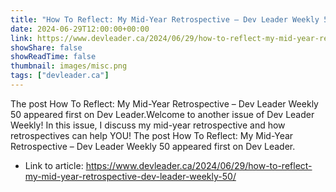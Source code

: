 ```yaml
---
title: "How To Reflect: My Mid-Year Retrospective – Dev Leader Weekly 50"
date: 2024-06-29T12:00:00+00:00
link: https://www.devleader.ca/2024/06/29/how-to-reflect-my-mid-year-retrospective-dev-leader-weekly-50/
showShare: false
showReadTime: false
thumbnail: images/misc.png
tags: ["devleader.ca"]
---
```

The post How To Reflect: My Mid-Year Retrospective – Dev Leader Weekly 50 appeared first on Dev Leader.Welcome to another issue of Dev Leader Weekly! In this issue, I discuss my mid-year retrospective and how retrospectives can help YOU!
The post How To Reflect: My Mid-Year Retrospective – Dev Leader Weekly 50 appeared first on Dev Leader.

- Link to article: https://www.devleader.ca/2024/06/29/how-to-reflect-my-mid-year-retrospective-dev-leader-weekly-50/